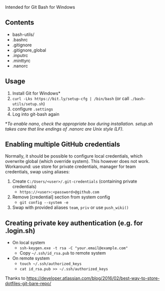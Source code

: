 Intended for Git Bash for Windows

## Contents
* bash-utils/
* .bashrc
* .gitignore
* .gitignore_global
* .inputrc
* .minttyrc
* .nanorc

## Usage
1. Install Git for Windows*
1. `curl -Lks https://bit.ly/setup-cfg | /bin/bash`
   (or call `./bash-utils/setup.sh`)
1. configure `.settings`
1. Log into git-bash again

*_To enable nano, check the appropriate box during installation. setup.sh takes care that line endings of .nanorc are Unix style (LF)._

## Enabling multiple GitHub credentials
Normally, it should be possible to configure local credentials, which overwrite global (which override system).
This however does not work.
Workaround: use store for private credentials, manager for team credentials, swap using aliases:
1. Create `C:/Users/<user>/.git-credentials` (containing private credentials)
   * `https://<user>:<password>@github.com`
2. Remove [credential] section from system config
   * `git config --system -e`
3. Swap with provided aliases `team`, `priv` or use `push_wiki()`

## Creating private key authentication (e.g. for .login.sh)
* On local system
  * `ssh-keygen.exe -t rsa -C "your.email@example.com"`
  * Copy `~/.ssh/id_rsa.pub` to remote system
* On remote system
  * `touch ~/.ssh/authorized_keys`
  * `cat id_rsa.pub >> ~/.ssh/authorized_keys`


Thanks to https://developer.atlassian.com/blog/2016/02/best-way-to-store-dotfiles-git-bare-repo/
